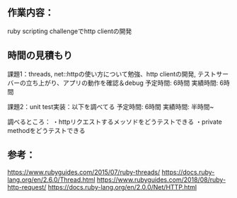 ## 作業内容：
ruby scripting challengeでhttp clientの開発

## 時間の見積もり
課題1：threads, net::httpの使い方について勉強、http clientの開発, テストサーバーの立ち上がり、アプリの動作を確認＆debug
予定時間: 6時間
実績時間: 6時間

課題2：unit test実装：以下を調べてる
予定時間: 6時間
実績時間: 半時間~

調べるところ：
・httpリクエストするメッソドをどうテストできる
・private methodをどうテストできる

## 参考：
https://www.rubyguides.com/2015/07/ruby-threads/
https://docs.ruby-lang.org/en/2.6.0/Thread.html
https://www.rubyguides.com/2018/08/ruby-http-request/
https://docs.ruby-lang.org/en/2.0.0/Net/HTTP.html
